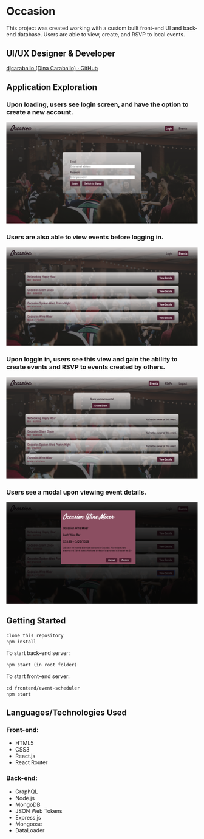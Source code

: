 # Occasion
This project was created working with a custom built front-end UI and back-end database. Users are able to view, create, and RSVP to local events.

## UI/UX Designer & Developer
[djcaraballo (Dina Caraballo) · GitHub](https://github.com/djcaraballo)

## Application Exploration
### Upon loading, users see login screen, and have the option to create a new account.
![Login screen](https://github.com/djcaraballo/EventScheduler/blob/master/frontend/event-scheduler/src/assets/Screen%20Shot%202019-02-18%20at%202.42.29%20AM.png)

### Users are also able to view events before logging in.
![Events without login](https://github.com/djcaraballo/EventScheduler/blob/master/frontend/event-scheduler/src/assets/Screen%20Shot%202019-02-18%20at%202.40.51%20AM.png)

### Upon loggin in, users see this view and gain the ability to create events and RSVP to events created by others.
![Events with login](https://github.com/djcaraballo/EventScheduler/blob/master/frontend/event-scheduler/src/assets/Screen%20Shot%202019-02-18%20at%202.41.27%20AM.png)

### Users see a modal upon viewing event details.
![Modal screen](https://github.com/djcaraballo/EventScheduler/blob/master/frontend/event-scheduler/src/assets/Screen%20Shot%202019-02-18%20at%202.43.44%20AM.png)

## Getting Started
```
clone this repository
npm install
```
To start back-end server:
```
npm start (in root folder)
```
To start front-end server:
```
cd frontend/event-scheduler
npm start
```

## Languages/Technologies Used
### Front-end: 
* HTML5
* CSS3
* React.js
* React Router

### Back-end: 
* GraphQL
* Node.js
* MongoDB
* JSON Web Tokens
* Express.js
* Mongoose
* DataLoader
